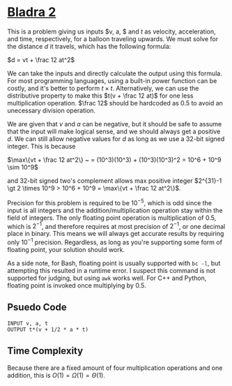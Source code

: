 # [Bladra 2](https://open.kattis.com/problems/bladra2)

This is a problem giving us inputs $v, a, $ and $t$ as velocity, acceleration, and time, respectively, for a balloon traveling upwards. We must solve for the distance $d$ it travels, which has the following formula:

$d = vt + \frac 12 at^2$

We can take the inputs and directly calculate the output using this formula. For most programming languages, using a built-in power function can be costly, and it's better to perform $t \times t$. Alternatively, we can use the distributive property to make this $t(v + \frac 12 at)$ for one less multiplication operation. $\frac 12$ should be hardcoded as $0.5$ to avoid an unecessary division operation.

We are given that $v$ and $a$ can be negative, but it should be safe to assume that the input will make logical sense, and we should always get a positive $d$. We can still allow negative values for $d$ as long as we use a 32-bit signed integer. This is because  

$\max\{vt + \frac 12 at^2\} ~ = (10^3)(10^3) + (10^3)(10^3)^2 = 10^6 + 10^9 \sim 10^9$

and 32-bit signed two's complement allows max positive integer $2^{31}-1 \gt 2 \times 10^9 > 10^6 + 10^9 = \max\{vt + \frac 12 at^2\}$.

Precision for this problem is required to be $10^{-5}$, which is odd since the input is all integers and the addition/multiplication operation stay within the field of integers.  The only floating point operation is multiplication of $0.5$, which is $2^{-1}$, and therefore requires at most precision of $2^{-1}$, or one decimal place in binary. This means we will always get accurate results by requiring only $10^{-1}$ precision. Regardless, as long as you're supporting some form of floating point, your solution should work.

As a side note, for Bash, floating point is usually supported with `bc -l`, but attempting this resulted in a runtime error. I suspect this command is not supported for judging, but using `awk` works well. For C++ and Python, floating point is invoked once multiplying by $0.5$.

## Psuedo Code
```
INPUT v, a, t
OUTPUT t*(v + 1/2 * a * t)
```

## Time Complexity
Because there are a fixed amount of four multiplication operations and one addition, this is $O(1) = \Omega(1) = \Theta(1)$.